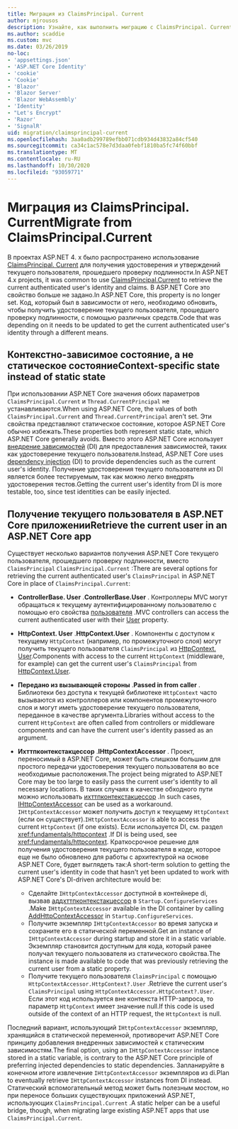 ```yaml
---
title: Миграция из ClaimsPrincipal. Current
author: mjrousos
description: Узнайте, как выполнить миграцию с ClaimsPrincipal. Current, чтобы получить удостоверение текущего пользователя, прошедшего проверку подлинности, и утверждения в ASP.NET Core.
ms.author: scaddie
ms.custom: mvc
ms.date: 03/26/2019
no-loc:
- 'appsettings.json'
- 'ASP.NET Core Identity'
- 'cookie'
- 'Cookie'
- 'Blazor'
- 'Blazor Server'
- 'Blazor WebAssembly'
- 'Identity'
- "Let's Encrypt"
- 'Razor'
- 'SignalR'
uid: migration/claimsprincipal-current
ms.openlocfilehash: 3aa0adb299789efbb071cdb934d43832a84cf540
ms.sourcegitcommit: ca34c1ac578e7d3daa0febf1810ba5fc74f60bbf
ms.translationtype: MT
ms.contentlocale: ru-RU
ms.lasthandoff: 10/30/2020
ms.locfileid: "93059771"
---
```

# <a name="migrate-from-claimsprincipalcurrent"></a><span data-ttu-id="4dce5-103">Миграция из ClaimsPrincipal. Current</span><span class="sxs-lookup"><span data-stu-id="4dce5-103">Migrate from ClaimsPrincipal.Current</span></span>

<span data-ttu-id="4dce5-104">В проектах ASP.NET 4. x было распространено использование [ClaimsPrincipal. Current](/dotnet/api/system.security.claims.claimsprincipal.current) для получения удостоверения и утверждений текущего пользователя, прошедшего проверку подлинности.</span><span class="sxs-lookup"><span data-stu-id="4dce5-104">In ASP.NET 4.x projects, it was common to use [ClaimsPrincipal.Current](/dotnet/api/system.security.claims.claimsprincipal.current) to retrieve the current authenticated user's identity and claims.</span></span> <span data-ttu-id="4dce5-105">В ASP.NET Core это свойство больше не задано.</span><span class="sxs-lookup"><span data-stu-id="4dce5-105">In ASP.NET Core, this property is no longer set.</span></span> <span data-ttu-id="4dce5-106">Код, который был в зависимости от него, необходимо обновить, чтобы получить удостоверение текущего пользователя, прошедшего проверку подлинности, с помощью различных средств.</span><span class="sxs-lookup"><span data-stu-id="4dce5-106">Code that was depending on it needs to be updated to get the current authenticated user's identity through a different means.</span></span>

## <a name="context-specific-state-instead-of-static-state"></a><span data-ttu-id="4dce5-107">Контекстно-зависимое состояние, а не статическое состояние</span><span class="sxs-lookup"><span data-stu-id="4dce5-107">Context-specific state instead of static state</span></span>

<span data-ttu-id="4dce5-108">При использовании ASP.NET Core значения обоих параметров `ClaimsPrincipal.Current` и `Thread.CurrentPrincipal` не устанавливаются.</span><span class="sxs-lookup"><span data-stu-id="4dce5-108">When using ASP.NET Core, the values of both `ClaimsPrincipal.Current` and `Thread.CurrentPrincipal` aren't set.</span></span> <span data-ttu-id="4dce5-109">Эти свойства представляют статическое состояние, которое ASP.NET Core обычно избежать.</span><span class="sxs-lookup"><span data-stu-id="4dce5-109">These properties both represent static state, which ASP.NET Core generally avoids.</span></span> <span data-ttu-id="4dce5-110">Вместо этого ASP.NET Core использует [внедрение зависимостей](xref:fundamentals/dependency-injection) (DI) для предоставления зависимостей, таких как удостоверение текущего пользователя.</span><span class="sxs-lookup"><span data-stu-id="4dce5-110">Instead, ASP.NET Core uses [dependency injection](xref:fundamentals/dependency-injection) (DI) to provide dependencies such as the current user's identity.</span></span> <span data-ttu-id="4dce5-111">Получение удостоверения текущего пользователя из DI является более тестируемым, так как можно легко внедрять удостоверения тестов.</span><span class="sxs-lookup"><span data-stu-id="4dce5-111">Getting the current user's identity from DI is more testable, too, since test identities can be easily injected.</span></span>

## <a name="retrieve-the-current-user-in-an-aspnet-core-app"></a><span data-ttu-id="4dce5-112">Получение текущего пользователя в ASP.NET Core приложении</span><span class="sxs-lookup"><span data-stu-id="4dce5-112">Retrieve the current user in an ASP.NET Core app</span></span>

<span data-ttu-id="4dce5-113">Существует несколько вариантов получения ASP.NET Core текущего пользователя, прошедшего проверку подлинности, вместо `ClaimsPrincipal` `ClaimsPrincipal.Current` :</span><span class="sxs-lookup"><span data-stu-id="4dce5-113">There are several options for retrieving the current authenticated user's `ClaimsPrincipal` in ASP.NET Core in place of `ClaimsPrincipal.Current`:</span></span>

* <span data-ttu-id="4dce5-114">**ControllerBase. User** .</span><span class="sxs-lookup"><span data-stu-id="4dce5-114">**ControllerBase.User** .</span></span> <span data-ttu-id="4dce5-115">Контроллеры MVC могут обращаться к текущему аутентифицированному пользователю с помощью его свойства [пользователя](/dotnet/api/microsoft.aspnetcore.mvc.controllerbase.user) .</span><span class="sxs-lookup"><span data-stu-id="4dce5-115">MVC controllers can access the current authenticated user with their [User](/dotnet/api/microsoft.aspnetcore.mvc.controllerbase.user) property.</span></span>
* <span data-ttu-id="4dce5-116">**HttpContext. User** .</span><span class="sxs-lookup"><span data-stu-id="4dce5-116">**HttpContext.User** .</span></span> <span data-ttu-id="4dce5-117">Компоненты с доступом к текущему `HttpContext` (например, по промежуточного слоя) могут получить текущего пользователя `ClaimsPrincipal` из [HttpContext. User](/dotnet/api/microsoft.aspnetcore.http.httpcontext.user).</span><span class="sxs-lookup"><span data-stu-id="4dce5-117">Components with access to the current `HttpContext` (middleware, for example) can get the current user's `ClaimsPrincipal` from [HttpContext.User](/dotnet/api/microsoft.aspnetcore.http.httpcontext.user).</span></span>
* <span data-ttu-id="4dce5-118">**Передано из вызывающей стороны** .</span><span class="sxs-lookup"><span data-stu-id="4dce5-118">**Passed in from caller** .</span></span> <span data-ttu-id="4dce5-119">Библиотеки без доступа к текущей библиотеке `HttpContext` часто вызываются из контроллеров или компонентов промежуточного слоя и могут иметь удостоверение текущего пользователя, переданное в качестве аргумента.</span><span class="sxs-lookup"><span data-stu-id="4dce5-119">Libraries without access to the current `HttpContext` are often called from controllers or middleware components and can have the current user's identity passed as an argument.</span></span>
* <span data-ttu-id="4dce5-120">**Ихттпконтекстакцессор** .</span><span class="sxs-lookup"><span data-stu-id="4dce5-120">**IHttpContextAccessor** .</span></span> <span data-ttu-id="4dce5-121">Проект, переносимый в ASP.NET Core, может быть слишком большим для простого передачи удостоверения текущего пользователя во все необходимые расположения.</span><span class="sxs-lookup"><span data-stu-id="4dce5-121">The project being migrated to ASP.NET Core may be too large to easily pass the current user's identity to all necessary locations.</span></span> <span data-ttu-id="4dce5-122">В таких случаях в качестве обходного пути можно использовать [ихттпконтекстакцессор](/dotnet/api/microsoft.aspnetcore.http.ihttpcontextaccessor) .</span><span class="sxs-lookup"><span data-stu-id="4dce5-122">In such cases, [IHttpContextAccessor](/dotnet/api/microsoft.aspnetcore.http.ihttpcontextaccessor) can be used as a workaround.</span></span> <span data-ttu-id="4dce5-123">`IHttpContextAccessor` может получить доступ к текущему `HttpContext` (если он существует).</span><span class="sxs-lookup"><span data-stu-id="4dce5-123">`IHttpContextAccessor` is able to access the current `HttpContext` (if one exists).</span></span> <span data-ttu-id="4dce5-124">Если используется DI, см. раздел <xref:fundamentals/httpcontext> .</span><span class="sxs-lookup"><span data-stu-id="4dce5-124">If DI is being used, see <xref:fundamentals/httpcontext>.</span></span> <span data-ttu-id="4dce5-125">Краткосрочное решение для получения удостоверения текущего пользователя в коде, которое еще не было обновлено для работы с архитектурой на основе ASP.NET Core, будет выглядеть так:</span><span class="sxs-lookup"><span data-stu-id="4dce5-125">A short-term solution to getting the current user's identity in code that hasn't yet been updated to work with ASP.NET Core's DI-driven architecture would be:</span></span>

  * <span data-ttu-id="4dce5-126">Сделайте `IHttpContextAccessor` доступной в контейнере di, вызвав [аддхттпконтекстакцессор](https://github.com/aspnet/Hosting/issues/793) в `Startup.ConfigureServices` .</span><span class="sxs-lookup"><span data-stu-id="4dce5-126">Make `IHttpContextAccessor` available in the DI container by calling [AddHttpContextAccessor](https://github.com/aspnet/Hosting/issues/793) in `Startup.ConfigureServices`.</span></span>
  * <span data-ttu-id="4dce5-127">Получите экземпляр `IHttpContextAccessor` во время запуска и сохраните его в статической переменной.</span><span class="sxs-lookup"><span data-stu-id="4dce5-127">Get an instance of `IHttpContextAccessor` during startup and store it in a static variable.</span></span> <span data-ttu-id="4dce5-128">Экземпляр становится доступным для кода, который ранее получал текущего пользователя из статического свойства.</span><span class="sxs-lookup"><span data-stu-id="4dce5-128">The instance is made available to code that was previously retrieving the current user from a static property.</span></span>
  * <span data-ttu-id="4dce5-129">Получите текущего пользователя `ClaimsPrincipal` с помощью `HttpContextAccessor.HttpContext?.User` .</span><span class="sxs-lookup"><span data-stu-id="4dce5-129">Retrieve the current user's `ClaimsPrincipal` using `HttpContextAccessor.HttpContext?.User`.</span></span> <span data-ttu-id="4dce5-130">Если этот код используется вне контекста HTTP-запроса, то параметр `HttpContext` имеет значение null.</span><span class="sxs-lookup"><span data-stu-id="4dce5-130">If this code is used outside of the context of an HTTP request, the `HttpContext` is null.</span></span>

<span data-ttu-id="4dce5-131">Последний вариант, использующий `IHttpContextAccessor` экземпляр, хранящийся в статической переменной, противоречит ASP.NET Core принципу добавления внедренных зависимостей к статическим зависимостям.</span><span class="sxs-lookup"><span data-stu-id="4dce5-131">The final option, using an `IHttpContextAccessor` instance stored in a static variable, is contrary to the ASP.NET Core principle of preferring injected dependencies to static dependencies.</span></span> <span data-ttu-id="4dce5-132">Запланируйте в конечном итоге извлечение `IHttpContextAccessor` экземпляров из di.</span><span class="sxs-lookup"><span data-stu-id="4dce5-132">Plan to eventually retrieve `IHttpContextAccessor` instances from DI instead.</span></span> <span data-ttu-id="4dce5-133">Статический вспомогательный метод может быть полезным мостом, но при переносе больших существующих приложений ASP.NET, использующих `ClaimsPrincipal.Current` .</span><span class="sxs-lookup"><span data-stu-id="4dce5-133">A static helper can be a useful bridge, though, when migrating large existing ASP.NET apps that use `ClaimsPrincipal.Current`.</span></span>
